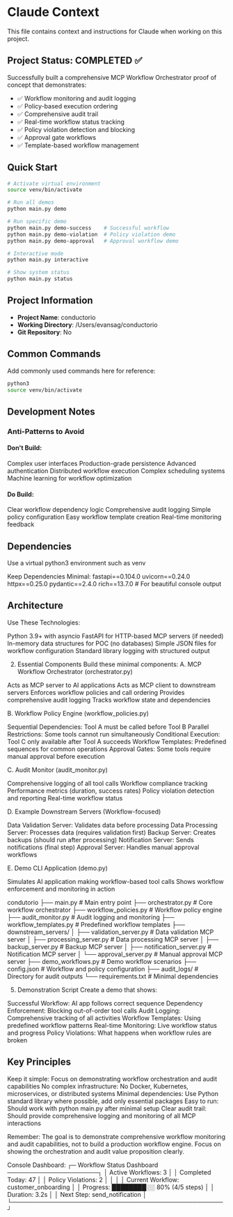 # Claude Context

This file contains context and instructions for Claude when working on this project.

## Project Status: COMPLETED ✅

Successfully built a comprehensive MCP Workflow Orchestrator proof of concept that demonstrates:
- ✅ Workflow monitoring and audit logging
- ✅ Policy-based execution ordering
- ✅ Comprehensive audit trail
- ✅ Real-time workflow status tracking
- ✅ Policy violation detection and blocking
- ✅ Approval gate workflows
- ✅ Template-based workflow management

## Quick Start

```bash
# Activate virtual environment
source venv/bin/activate

# Run all demos
python main.py demo

# Run specific demo
python main.py demo-success    # Successful workflow
python main.py demo-violation  # Policy violation demo
python main.py demo-approval   # Approval workflow demo

# Interactive mode
python main.py interactive

# Show system status
python main.py status
```

## Project Information

- **Project Name**: conductorio
- **Working Directory**: /Users/evansag/conductorio
- **Git Repository**: No

## Common Commands

Add commonly used commands here for reference:

```bash
python3
source venv/bin/activate
```

## Development Notes

### Anti-Patterns to Avoid
#### Don't Build:
Complex user interfaces
Production-grade persistence
Advanced authentication
Distributed workflow execution
Complex scheduling systems
Machine learning for workflow optimization

#### Do Build:
Clear workflow dependency logic
Comprehensive audit logging
Simple policy configuration
Easy workflow template creation
Real-time monitoring feedback

## Dependencies

Use a virtual python3 environment such as venv

Keep Dependencies Minimal:
fastapi==0.104.0
uvicorn==0.24.0
httpx==0.25.0
pydantic==2.4.0
rich==13.7.0  # For beautiful console output

## Architecture

Use These Technologies:

Python 3.9+ with asyncio
FastAPI for HTTP-based MCP servers (if needed)
In-memory data structures for POC (no databases)
Simple JSON files for workflow configuration
Standard library logging with structured output

2. Essential Components
Build these minimal components:
A. MCP Workflow Orchestrator (orchestrator.py)

Acts as MCP server to AI applications
Acts as MCP client to downstream servers
Enforces workflow policies and call ordering
Provides comprehensive audit logging
Tracks workflow state and dependencies

B. Workflow Policy Engine (workflow_policies.py)

Sequential Dependencies: Tool A must be called before Tool B
Parallel Restrictions: Some tools cannot run simultaneously
Conditional Execution: Tool C only available after Tool A succeeds
Workflow Templates: Predefined sequences for common operations
Approval Gates: Some tools require manual approval before execution

C. Audit Monitor (audit_monitor.py)

Comprehensive logging of all tool calls
Workflow compliance tracking
Performance metrics (duration, success rates)
Policy violation detection and reporting
Real-time workflow status

D. Example Downstream Servers (Workflow-focused)

Data Validation Server: Validates data before processing
Data Processing Server: Processes data (requires validation first)
Backup Server: Creates backups (should run after processing)
Notification Server: Sends notifications (final step)
Approval Server: Handles manual approval workflows

E. Demo CLI Application (demo.py)

Simulates AI application making workflow-based tool calls
Shows workflow enforcement and monitoring in action


condutorio
├── main.py                    # Main entry point
├── orchestrator.py            # Core workflow orchestrator
├── workflow_policies.py       # Workflow policy engine
├── audit_monitor.py          # Audit logging and monitoring
├── workflow_templates.py     # Predefined workflow templates
├── downstream_servers/
│   ├── validation_server.py  # Data validation MCP server
│   ├── processing_server.py  # Data processing MCP server
│   ├── backup_server.py      # Backup MCP server
│   ├── notification_server.py # Notification MCP server
│   └── approval_server.py    # Manual approval MCP server
├── demo_workflows.py         # Demo workflow scenarios
├── config.json              # Workflow and policy configuration
├── audit_logs/              # Directory for audit outputs
└── requirements.txt         # Minimal dependencies

5. Demonstration Script
Create a demo that shows:

Successful Workflow: AI app follows correct sequence
Dependency Enforcement: Blocking out-of-order tool calls
Audit Logging: Comprehensive tracking of all activities
Workflow Templates: Using predefined workflow patterns
Real-time Monitoring: Live workflow status and progress
Policy Violations: What happens when workflow rules are broken

## Key Principles

Keep it simple: Focus on demonstrating workflow orchestration and audit capabilities
No complex infrastructure: No Docker, Kubernetes, microservices, or distributed systems
Minimal dependencies: Use Python standard library where possible, add only essential packages
Easy to run: Should work with python main.py after minimal setup
Clear audit trail: Should provide comprehensive logging and monitoring of all MCP interactions

Remember: The goal is to demonstrate comprehensive workflow monitoring and audit capabilities, not to build a production workflow engine. Focus on showing the orchestration and audit value proposition clearly.

Console Dashboard:
┌─ Workflow Status Dashboard ─────────────────────┐
│ Active Workflows: 3                             │
│ Completed Today: 47                             │ 
│ Policy Violations: 2                            │
│                                                 │
│ Current Workflow: customer_onboarding          │
│ Progress: ████████░░ 80% (4/5 steps)           │
│ Duration: 3.2s                                  │
│ Next Step: send_notification                    │
└─────────────────────────────────────────────────┘